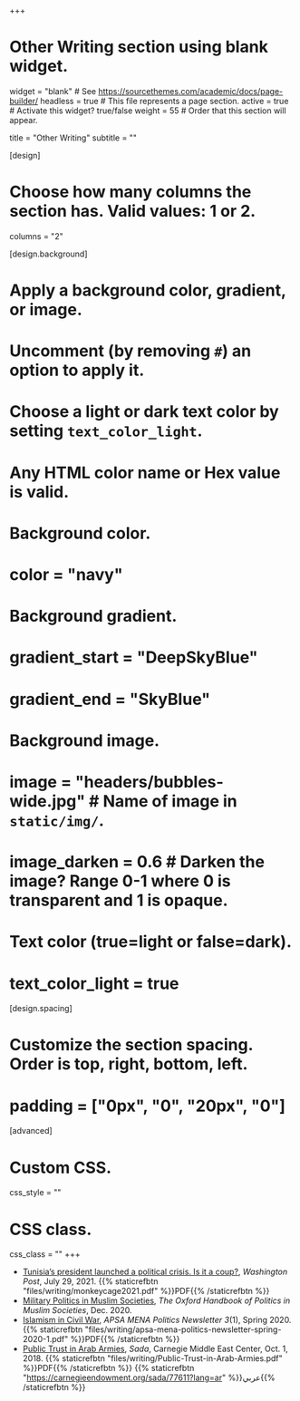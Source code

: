 +++
# Other Writing section using blank widget.

widget = "blank"  # See https://sourcethemes.com/academic/docs/page-builder/
headless = true  # This file represents a page section.
active = true  # Activate this widget? true/false
weight = 55  # Order that this section will appear.

title = "Other Writing"
subtitle = ""

[design]
  # Choose how many columns the section has. Valid values: 1 or 2.
  columns = "2"

[design.background]
  # Apply a background color, gradient, or image.
  #   Uncomment (by removing `#`) an option to apply it.
  #   Choose a light or dark text color by setting `text_color_light`.
  #   Any HTML color name or Hex value is valid.

  # Background color.
  # color = "navy"
  
  # Background gradient.
  # gradient_start = "DeepSkyBlue"
  # gradient_end = "SkyBlue"
  
  # Background image.
  # image = "headers/bubbles-wide.jpg"  # Name of image in `static/img/`.
  # image_darken = 0.6  # Darken the image? Range 0-1 where 0 is transparent and 1 is opaque.

  # Text color (true=light or false=dark).
  # text_color_light = true

[design.spacing]
  # Customize the section spacing. Order is top, right, bottom, left.
  # padding = ["0px", "0", "20px", "0"]

[advanced]
 # Custom CSS. 
 css_style = ""
 
 # CSS class.
 css_class = ""
+++

* [Tunisia’s president launched a political crisis. Is it a
coup?](https://www.washingtonpost.com/politics/2021/07/29/tunisias-president-launched-political-crisis-is-it-coup/), *Washington Post*, July 29, 2021. {{% staticrefbtn "files/writing/monkeycage2021.pdf" %}}PDF{{% /staticrefbtn %}}
* [Military Politics in Muslim Societies](https://doi.org/10.1093/oxfordhb/9780190931056.013.44), *The Oxford Handbook of Politics in Muslim Societies*, Dec. 2020.
* [Islamism in Civil War](https://apsamena.org/2020/06/01/mena-politics-newsletter-31-spring-2020/), *APSA MENA Politics Newsletter 3*(1), Spring 2020.
{{% staticrefbtn "files/writing/apsa-mena-politics-newsletter-spring-2020-1.pdf" %}}PDF{{% /staticrefbtn %}}
* [Public Trust in Arab Armies](https://carnegieendowment.org/sada/77610), *Sada*, Carnegie Middle East Center, Oct. 1, 2018.
{{% staticrefbtn "files/writing/Public-Trust-in-Arab-Armies.pdf" %}}PDF{{% /staticrefbtn %}}
{{% staticrefbtn "https://carnegieendowment.org/sada/77611?lang=ar" %}}عربي{{% /staticrefbtn %}}

